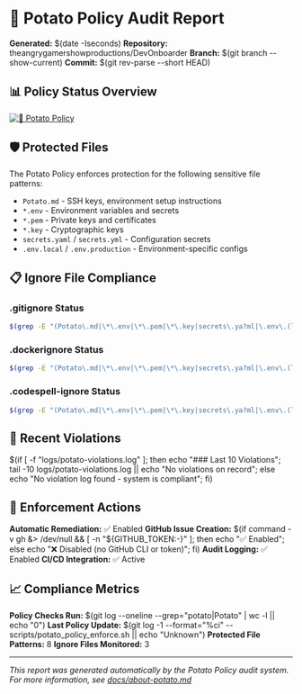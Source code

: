 # 🥔 Potato Policy Audit Report

**Generated:** $(date -Iseconds)
**Repository:** theangrygamershowproductions/DevOnboarder
**Branch:** $(git branch --show-current)
**Commit:** $(git rev-parse --short HEAD)

## 📊 Policy Status Overview

[![🥔 Potato Policy](https://github.com/theangrygamershowproductions/DevOnboarder/actions/workflows/potato-policy-focused.yml/badge.svg)](https://github.com/theangrygamershowproductions/DevOnboarder/actions/workflows/potato-policy-focused.yml)

## 🛡️ Protected Files

The Potato Policy enforces protection for the following sensitive file patterns:

- `Potato.md` - SSH keys, environment setup instructions
- `*.env` - Environment variables and secrets
- `*.pem` - Private keys and certificates
- `*.key` - Cryptographic keys
- `secrets.yaml` / `secrets.yml` - Configuration secrets
- `.env.local` / `.env.production` - Environment-specific configs

## 📋 Ignore File Compliance

### .gitignore Status

```bash
$(grep -E "(Potato\.md|\*\.env|\*\.pem|\*\.key|secrets\.ya?ml|\.env\.(local|production))" .gitignore 2>/dev/null || echo "❌ Missing entries")
```

### .dockerignore Status

```bash
$(grep -E "(Potato\.md|\*\.env|\*\.pem|\*\.key|secrets\.ya?ml|\.env\.(local|production))" .dockerignore 2>/dev/null || echo "❌ Missing entries")
```

### .codespell-ignore Status

```bash
$(grep -E "(Potato\.md|\*\.env|\*\.pem|\*\.key|secrets\.ya?ml|\.env\.(local|production))" .codespell-ignore 2>/dev/null || echo "❌ Missing entries")
```

## 🚨 Recent Violations

$(if [ -f "logs/potato-violations.log" ]; then echo "### Last 10 Violations"; tail -10 logs/potato-violations.log || echo "No violations on record"; else echo "No violation log found - system is compliant"; fi)

## 🔧 Enforcement Actions

**Automatic Remediation:** ✅ Enabled
**GitHub Issue Creation:** $(if command -v gh &> /dev/null && [ -n "${GITHUB_TOKEN:-}" ]; then echo "✅ Enabled"; else echo "❌ Disabled (no GitHub CLI or token)"; fi)
**Audit Logging:** ✅ Enabled
**CI/CD Integration:** ✅ Active

## 📈 Compliance Metrics

**Policy Checks Run:** $(git log --oneline --grep="potato\|Potato" | wc -l || echo "0")
**Last Policy Update:** $(git log -1 --format="%ci" -- scripts/potato_policy_enforce.sh || echo "Unknown")
**Protected File Patterns:** 8
**Ignore Files Monitored:** 3

---

_This report was generated automatically by the Potato Policy audit system._
_For more information, see [docs/about-potato.md](docs/about-potato.md)_
